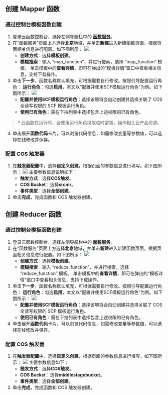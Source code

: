 

## 创建 Mapper 函数

### 通过控制台模板函数创建

1. 登录云函数控制台，选择左侧导航栏中的 **[函数服务](https://console.cloud.tencent.com/scf/list)**。
2. 在“函数服务”页面上方选择**北京**地域，并单击**新建**进入新建函数页面。根据页面相关信息进行配置。如下图所示： 
![](https://main.qcloudimg.com/raw/f8d50377821149b9eb3a1b7d343d40d8.jpg)
	- **创建方式**：选择**模板创建**。
	- **模糊搜索**：输入 “map_function”，并进行搜索，选择 “map_function” 模板。
		单击模板中的**查看详情**，即可在弹出的“模板详情”窗口中查看相关信息，支持下载操作。
3. 单击**下一步**，函数名称默认填充，可根据需要自行修改。按照引导配置运行角色：
	**运行角色**：勾选**启用**，本文以“配置并使用SCF模板运行角色”为例。如下图所示： 
	![](https://main.qcloudimg.com/raw/c31c22eacc871b8b7cc0a4ccb157f63b.jpg)
	- **配置并使用SCF模板运行角色**：选择该项将会自动创建并选择关联了 COS 全读写权限的 SCF 模板运行角色。
	- **使用已有角色**：需在下拉列表中选择包含上述权限的已有角色。
>? 云函数在运行时，会使用运行角色换取临时密钥，操作相关云产品资源。
4. 单击展开**函数代码**卡片，可以浏览代码信息，如需修改变量等参数值，可以选择在线修改并保存。




### 配置 COS 触发器

1. 在**触发器配置**中，选择**自定义创建**，根据页面的参数信息进行填写。如下图所示： 
![](https://main.qcloudimg.com/raw/457c381e4ba4107b229c68faa10a7745.jpg)
主要参数信息说明如下：
	- **触发方式**：选择**COS触发**。
	- **COS Bucket**：选择**srcmr**。
	- **事件类型**：选择**全部创建**。
2. 单击**完成**，完成函数和 COS 触发器创建。


## 创建 Reducer 函数

### 通过控制台模板函数创建

1. 登录云函数控制台，选择左侧导航栏中的 **[函数服务](https://console.cloud.tencent.com/scf/list)**。
2. 在“函数服务”页面上方选择**北京**地域，并单击**新建**进入新建函数页面。根据页面相关信息进行配置。如下图所示： 
   ![](https://main.qcloudimg.com/raw/a9bf05e73d2dd36d017303c8b2612709.jpg)
   - **创建方式**：选择**模板创建**。
   - **模糊搜索**：输入 “reduce_function”，并进行搜索，选择 “reduce_function” 模板。
     单击模板中的**查看详情**，即可在弹出的“模板详情”窗口中查看相关信息，支持下载操作。
3. 单击**下一步**，函数名称默认填充，可根据需要自行修改。按照引导配置运行角色：
	**运行角色**：勾选**启用**，本文以“配置并使用SCF模板运行角色”为例。如下图所示： 
	![](https://main.qcloudimg.com/raw/9209cc50b757bf346a968d0d4feb8908.jpg)
	- **配置并使用SCF模板运行角色**：选择该项将会自动创建并选择关联了 COS 全读写权限的 SCF 模板运行角色。
	- **使用已有角色**：需在下拉列表中选择包含上述权限的已有角色。
4. 单击展开**函数代码**卡片，可以浏览代码信息，如需修改变量等参数值，可以选择在线修改并保存。



### 配置 COS 触发器

1. 在**触发器配置**中，选择**自定义创建**，根据页面的参数信息进行填写。如下图所示： 
![](https://main.qcloudimg.com/raw/6a11571299dcf72ca0a12744db7bbec0.jpg)
主要参数信息如下：
	- **触发方式**：选择**COS触发**。
	- **COS Bucket**：选择**middlestagebucket**。
	- **事件类型**：选择**全部创建**。
2. 单击**完成**，完成函数和 COS 触发器创建。


